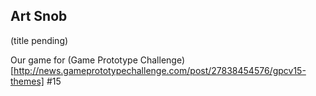 Art Snob
--------
(title pending)

Our game for (Game Prototype Challenge)[http://news.gameprototypechallenge.com/post/27838454576/gpcv15-themes] #15
